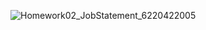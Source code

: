 ![Homework02_JobStatement_6220422005](https://user-images.githubusercontent.com/71859613/118908371-83cf0380-b94b-11eb-9891-cceab843eb6b.jpg)
